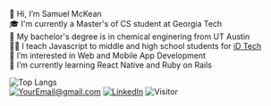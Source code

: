 👋 Hi, I’m Samuel McKean \
🎓 I'm currently a Master's of CS student at Georgia Tech \
🐂 My bachelor's degree is in chemical enginering from UT Austin \
👨‍🏫 I teach Javascript to middle and high school students for [iD Tech](https://www.idtech.com/) \
👀 I’m interested in Web and Mobile App Development \
🌱 I’m currently learning React Native and Ruby on Rails

![Top Langs](https://github-readme-stats.vercel.app/api/top-langs/?username=samuelmckean&layout=compact)\
<a href="mailto:samuel.mckean@gmail.com">![YourEmail@gmail.com](https://img.shields.io/badge/Gmail-D14836?style=for-the-badge&logo=gmail&logoColor=white)</a> 
<a href="<https://www.linkedin.com/in/samuelmckean/>">![LinkedIn](https://img.shields.io/badge/LinkedIn-0077B5?style=for-the-badge&logo=linkedin&logoColor=white)</a>
![Visitor](https://visitor-badge.laobi.icu/badge?page_id=samuelmckean.samuelmckean)

<!---
samuelmckean/samuelmckean is a ✨ special ✨ repository because its `README.md` (this file) appears on your GitHub profile.
You can click the Preview link to take a look at your changes.
--->

